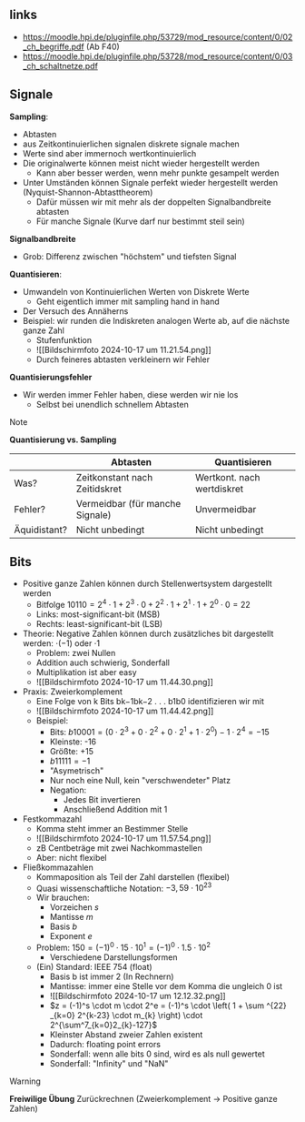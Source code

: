 ## links

- https://moodle.hpi.de/pluginfile.php/53729/mod_resource/content/0/02_ch_begriffe.pdf (Ab F40)
- https://moodle.hpi.de/pluginfile.php/53728/mod_resource/content/0/03_ch_schaltnetze.pdf

## Signale

**Sampling**: 
- Abtasten
- aus Zeitkontinuierlichen signalen diskrete signale machen
- Werte sind aber immernoch wertkontinuierlich
- Die originalwerte können meist nicht wieder hergestellt werden
	- Kann aber besser werden, wenn mehr punkte gesampelt werden
- Unter Umständen können Signale perfekt wieder hergestellt werden (Nyquist-Shannon-Abtasttheorem)
	- Dafür müssen wir mit mehr als der doppelten Signalbandbreite abtasten
	- Für manche Signale (Kurve darf nur bestimmt steil sein)

**Signalbandbreite**
- Grob: Differenz zwischen "höchstem" und tiefsten Signal

**Quantisieren**:
- Umwandeln von Kontinuierlichen Werten von Diskrete Werte
	- Geht eigentlich immer mit sampling hand in hand
- Der Versuch des Annäherns
- Beispiel: wir runden die Indiskreten analogen Werte ab, auf die nächste ganze Zahl
	- Stufenfunktion 
	- ![[Bildschirmfoto 2024-10-17 um 11.21.54.png]]
	- Durch feineres abtasten verkleinern wir Fehler

**Quantisierungsfehler**
- Wir werden immer Fehler haben, diese werden wir nie los
	- Selbst bei unendlich schnellem Abtasten

>[!NOTE] 
>**Quantisierung vs. Sampling**

|              | Abtasten                        | Quantisieren               |
| ------------ | ------------------------------- | -------------------------- |
| Was?         | Zeitkonstant nach Zeitidskret   | Wertkont. nach wertdiskret |
| Fehler?      | Vermeidbar (für manche Signale) | Unvermeidbar               |
| Äquidistant? | Nicht unbedingt                 | Nicht unbedingt            |

## Bits

- Positive ganze Zahlen können durch Stellenwertsystem dargestellt werden
	- Bitfolge $10110 = 2^4 \cdot 1 + 2^3 \cdot 0 + 2^2 \cdot 1 + 2^1 \cdot 1 + 2^0 \cdot 0 = 22$ 
	- Links: most-significant-bit (MSB)
	- Rechts: least-significant-bit (LSB)
- Theorie: Negative Zahlen können durch zusätzliches bit dargestellt werden: $\cdot (-1)$ oder $\cdot 1$
	- Problem: zwei Nullen
	- Addition auch schwierig, Sonderfall
	- Multiplikation ist aber easy
	- ![[Bildschirmfoto 2024-10-17 um 11.44.30.png]]
- Praxis: Zweierkomplement
	- Eine Folge von k Bits bk−1bk−2 . . . b1b0 identifizieren wir mit
	- ![[Bildschirmfoto 2024-10-17 um 11.44.42.png]]
	- Beispiel:
		- Bits: $b10001 = (0 \cdot 2^3 + 0 \cdot 2^2 + 0 \cdot 2^1 + 1 \cdot 2^0) - 1 \cdot 2^4 = -15$
		- Kleinste: -16
		- Größte: +15
		- $b11111 = -1$
		- "Asymetrisch"
		- Nur noch eine Null, kein "verschwendeter" Platz
		- Negation:
			- Jedes Bit invertieren
			- Anschließend Addition mit 1
- Festkommazahl
	- Komma steht immer an Bestimmer Stelle
	- ![[Bildschirmfoto 2024-10-17 um 11.57.54.png]]
	- zB Centbeträge mit zwei Nachkommastellen
	- Aber: nicht flexibel
- Fließkommazahlen
	- Kommaposition als Teil der Zahl darstellen (flexibel)
	- Quasi wissenschaftliche Notation: $-3,59 \cdot 10^{23}$
	- Wir brauchen:
		- Vorzeichen *s*
		- Mantisse *m*
		- Basis *b*
		- Exponent *e*
	- Problem: $150 = (-1)^0 \cdot 15 \cdot 10^1 =  (-1)^0 \cdot 1.5 \cdot 10^2$
		- Verschiedene Darstellungsformen
	- (Ein) Standard:  IEEE 754 (float)
		- Basis b ist immer 2 (In Rechnern)
		- Mantisse: immer eine Stelle vor dem Komma die ungleich 0 ist
		- ![[Bildschirmfoto 2024-10-17 um 12.12.32.png]]
		- $z = (-1)^s \cdot m \cdot 2^e = (-1)^s \cdot \left( 1 + \sum ^{22} _{k=0} 2^{k-23} \cdot m_{k} \right) \cdot 2^{\sum^7_{k=0}2_{k}-127}$
		- Kleinster Abstand zweier Zahlen existent 
		- Dadurch: floating point errors
		- Sonderfall: wenn alle bits 0 sind, wird es als null gewertet
		- Sonderfall: "Infinity" und "NaN"

>[!WARNING] 
>**Freiwilige Übung**
> Zurückrechnen (Zweierkomplement -> Positive ganze Zahlen)

